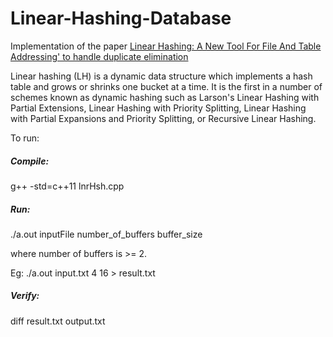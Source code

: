 # Linear-Hashing-Database
Implementation of the paper [Linear Hashing: A New Tool For File And Table Addressing' to handle duplicate elimination](http://infolab.cs.unipi.gr/pre-eclass/courses/db/db-post/readings/Litwin-VLDB80.pdf)

Linear hashing (LH) is a dynamic data structure which implements a hash table and grows or shrinks one bucket at a time. It is the first in a number of schemes known as dynamic hashing such as Larson's Linear Hashing with Partial Extensions, Linear Hashing with Priority Splitting, Linear Hashing with Partial Expansions and Priority Splitting, or Recursive Linear Hashing. 

To run:

##### Compile:

g++ -std=c++11 lnrHsh.cpp

##### Run: 

./a.out inputFile number_of_buffers buffer_size
  
where number of buffers is >= 2.

Eg: ./a.out input.txt 4 16 > result.txt

##### Verify:

diff result.txt output.txt
